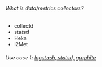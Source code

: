 ###### What is data/metrics collectors?

* collectd
* statsd
* Heka
* I2Met

###### Use case 1: [logstash, statsd, graphite](http://logstash.net/docs/1.1.6/tutorials/metrics-from-logs)
